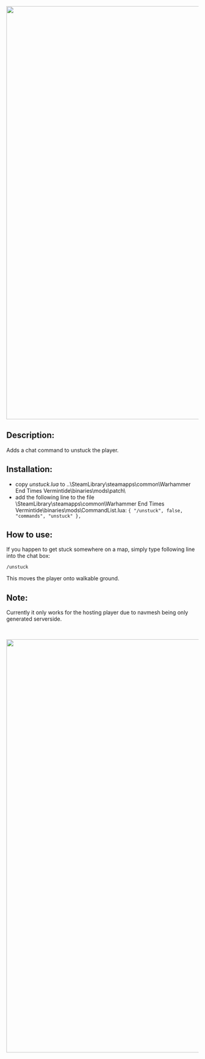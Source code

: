 <p align="center">
  <img src="../../../assets/banner-top.png" width="1080">
</p>

## Description:
Adds a chat command to unstuck the player.

## Installation:
- copy *unstuck.lua* to ..\SteamLibrary\steamapps\common\Warhammer End Times Vermintide\binaries\mods\patch\
- add the following line to the file \SteamLibrary\steamapps\common\Warhammer End Times Vermintide\binaries\mods\CommandList.lua: 
`{ "/unstuck", false, "commands", "unstuck" },`

## How to use:
If you happen to get stuck somewhere on a map, simply type following line into the chat box:
```
/unstuck
```  
This moves the player onto walkable ground. 

## Note:
Currently it only works for the hosting player due to navmesh being only generated serverside.

<br/>

<p align="center">
  <img src="../../../assets/banner-buttom.png" width="1080">
</p>
